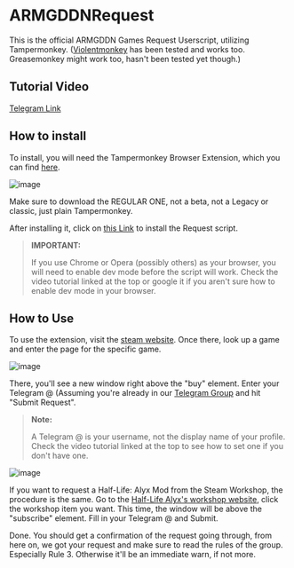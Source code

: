 # ARMGDDNRequest

This is the official ARMGDDN Games Request Userscript, utilizing Tampermonkey. ([Violentmonkey](https://violentmonkey.github.io/get-it/) has been tested and works too. Greasemonkey might work too, hasn't been tested yet though.)

## Tutorial Video

[Telegram Link](https://t.me/AGBDownload/4972)

## How to install

To install, you will need the Tampermonkey Browser Extension, which you can find [here](https://www.tampermonkey.net/).

![image](https://github.com/user-attachments/assets/3598e1b1-d8e1-47c6-8327-07fdbc08fa0c)

Make sure to download the REGULAR ONE, not a beta, not a Legacy or classic, just plain Tampermonkey.

After installing it, click on [this Link](https://github.com/holyarahippo06/ARMGDDNRequest/blob/main/ARMGDDNRequest.user.js?raw=true) to install the Request script.

>**IMPORTANT:**
>
>If you use Chrome or Opera (possibly others) as your browser, you will need to enable dev mode before the script will work.
>Check the video tutorial linked at the top or google it if you aren't sure how to enable dev mode in your browser.

## How to Use

To use the extension, visit the [steam website](https://store.steampowered.com). Once there, look up a game and enter the page for the specific game.

![image](https://github.com/user-attachments/assets/af9dc4dd-bbe9-4226-a12b-856040d202dd)

There, you'll see a new window right above the "buy" element. Enter your Telegram @ (Assuming you're already in our [Telegram Group](https://t,me/ARMGDDNGames) and hit "Submit Request".

>**Note:**
>
>A Telegram @ is your username, not the display name of your profile. Check the video tutorial linked at the top to see how to set one if you don't have one.

![image](https://github.com/user-attachments/assets/e17d3b38-501a-493e-98b6-a79575f6c514)

If you want to request a Half-Life: Alyx Mod from the Steam Workshop, the procedure is the same. Go to the [Half-Life Alyx's workshop website](https://steamcommunity.com/app/546560/workshop/), click the workshop item you want. This time, the window will be above the "subscribe" element. Fill in your Telegram @ and Submit.

Done. You should get a confirmation of the request going through, from here on, we got your request and make sure to read the rules of the group. Especially Rule 3. Otherwise it'll be an immediate warn, if not more.
